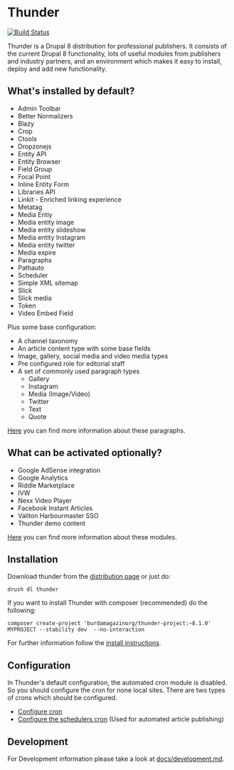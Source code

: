 # Thunder

[![Build Status](https://travis-ci.org/BurdaMagazinOrg/thunder-distribution.svg?branch=8.x-1.x)](https://travis-ci.org/BurdaMagazinOrg/thunder-distribution)

Thunder is a Drupal 8 distribution for professional publishers. It consists of the current Drupal 8 functionality, lots of useful modules from publishers and industry partners, and an environment which makes it easy to install, deploy and add new functionality.

## What's installed by default?

* Admin Toolbar
* Better Normalizers
* Blazy
* Crop
* Ctools
* Dropzonejs
* Entity API
* Entity Browser
* Field Group
* Focal Point
* Inline Entity Form
* Libraries API
* Linkit - Enriched linking experience
* Metatag
* Media Entiy
* Media entity image
* Media entity slideshow
* Media entity Instagram
* Media entity twitter
* Media expire
* Paragraphs
* Pathauto
* Scheduler
* Simple XML sitemap
* Slick
* Slick media
* Token
* Video Embed Field

Plus some base configuration:

* A channel taxonomy
* An article content type with some base fields
* Image, gallery, social media and video media types
* Pre configured role for editorial staff
* A set of commonly used paragraph types
    * Gallery
    * Instagram
    * Media (Image/Video)
    * Twitter
    * Text
    * Quote

[Here](https://github.com/BurdaMagazinOrg/thunder-distribution/blob/8.x-1.x/modules/thunder_paragraphs/README.md) you can find more information about these paragraphs.
 
## What can be activated optionally?

* Google AdSense integration
* Google Analytics
* Riddle Marketplace
* IVW
* Nexx Video Player
* Facebook Instant Articles
* Valiton Harbourmaster SSO
* Thunder demo content


[Here](https://burdamagazinorg.gitbooks.io/thunder/content/) you can find more information about these modules.

## Installation

Download thunder from the [distribution page](https://www.drupal.org/project/thunder) or just do:

```
drush dl thunder
```

If you want to install Thunder with composer (recommended) do the following:

```
composer create-project 'burdamagazinorg/thunder-project:~8.1.0' MYPROJECT --stability dev  --no-interaction
```

For further information follow the [install instructions](https://www.drupal.org/documentation/install). 

## Configuration

In Thunder's default configuration, the automated cron module is disabled. So you should configure the cron for none local sites.
There are two types of crons which should be configured.

* [Configure cron](https://www.drupal.org/docs/7/setting-up-cron-for-drupal/configuring-cron-jobs-using-the-cron-command)
* [Configure the schedulers cron](http://cgit.drupalcode.org/scheduler/tree/README.txt?h=8.x-1.x) (Used for automated article publishing)

## Development

For Development information please take a look at [docs/development.md](docs/development.md).
